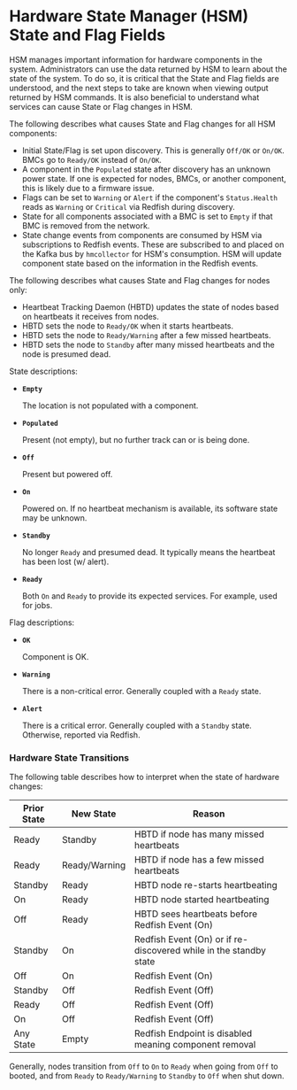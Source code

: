 # Hardware State Manager \(HSM\) State and Flag Fields

HSM manages important information for hardware components in the system. Administrators can use the data returned by HSM to learn about the state of the system. To do so, it is critical that the State and Flag fields are understood, and the next steps to take are known when viewing output returned by HSM commands. It is also beneficial to understand what services can cause State or Flag changes in HSM.

The following describes what causes State and Flag changes for all HSM components:

- Initial State/Flag is set upon discovery. This is generally `Off/OK` or `On/OK`. BMCs go to `Ready/OK` instead of `On/OK`.
- A component in the `Populated` state after discovery has an unknown power state. If one is expected for nodes, BMCs, or another component, this is likely due to a firmware issue.
- Flags can be set to `Warning` or `Alert` if the component's `Status.Health` reads as `Warning` or `Critical` via Redfish during discovery.
- State for all components associated with a BMC is set to `Empty` if that BMC is removed from the network.
- State change events from components are consumed by HSM via subscriptions to Redfish events. These are subscribed to and placed on the Kafka bus by `hmcollector` for HSM's consumption. HSM will update component state based on the information in the Redfish events.

The following describes what causes State and Flag changes for nodes only:

- Heartbeat Tracking Daemon \(HBTD\) updates the state of nodes based on heartbeats it receives from nodes.
- HBTD sets the node to `Ready/OK` when it starts heartbeats.
- HBTD sets the node to `Ready/Warning` after a few missed heartbeats.
- HBTD sets the node to `Standby` after many missed heartbeats and the node is presumed dead.

State descriptions:

- **`Empty`**

    The location is not populated with a component.

- **`Populated`**

    Present \(not empty\), but no further track can or is being done.

- **`Off`**

    Present but powered off.

- **`On`**

    Powered on. If no heartbeat mechanism is available, its software state may be unknown.

- **`Standby`**

    No longer `Ready` and presumed dead. It typically means the heartbeat has been lost \(w/ alert\).

- **`Ready`**

    Both `On` and `Ready` to provide its expected services. For example, used for jobs.

Flag descriptions:

- **`OK`**

    Component is OK.

- **`Warning`**

    There is a non-critical error. Generally coupled with a `Ready` state.

- **`Alert`**

    There is a critical error. Generally coupled with a `Standby` state. Otherwise, reported via Redfish.

### Hardware State Transitions

The following table describes how to interpret when the state of hardware changes:

| Prior State | New State     | Reason                                                            |
|-------------|---------------|-------------------------------------------------------------------|
| Ready       | Standby       | HBTD if node has many missed heartbeats                           |
| Ready       | Ready/Warning | HBTD if node has a few missed heartbeats                          |
| Standby     | Ready         | HBTD node re-starts heartbeating                                  |
| On          | Ready         | HBTD node started heartbeating                                    |
| Off         | Ready         | HBTD sees heartbeats before Redfish Event (On)                    |
| Standby     | On            | Redfish Event (On) or if re-discovered while in the standby state |
| Off         | On            | Redfish Event (On)                                                |
| Standby     | Off           | Redfish Event (Off)                                               |
| Ready       | Off           | Redfish Event (Off)                                               |
| On          | Off           | Redfish Event (Off)                                               |
| Any State   | Empty         | Redfish Endpoint is disabled meaning component removal            |

Generally, nodes transition from `Off` to `On` to `Ready` when going from `Off` to booted, and from `Ready` to `Ready/Warning` to `Standby` to `Off` when shut down.

